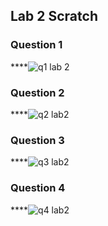 ## Lab 2 Scratch
### Question 1
****![q1 lab 2](https://github.com/Srijaali/PF-FALL23/assets/142867637/ff546e96-f95a-418a-9229-aaba8a1a1d80)
### Question 2
****![q2 lab2](https://github.com/Srijaali/PF-FALL23/assets/142867637/0df55f6b-71a1-4a08-885c-a5461cb865fb)
### Question 3
****![q3 lab2](https://github.com/Srijaali/PF-FALL23/assets/142867637/91f05cdd-5cfa-42e6-881e-f9c6777e47d7)
### Question 4
****![q4 lab2](https://github.com/Srijaali/PF-FALL23/assets/142867637/220ea202-2330-4e7d-b81f-1df1d51070d5)
